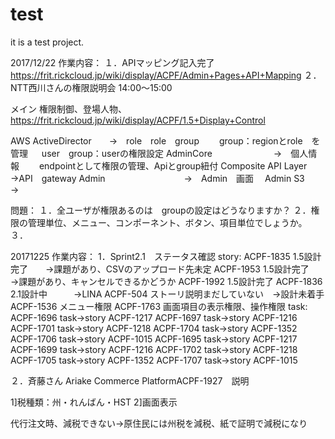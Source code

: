 # test
it is a test project.

2017/12/22
作業内容：
１．APIマッピング記入完了
https://frit.rickcloud.jp/wiki/display/ACPF/Admin+Pages+API+Mapping
２．NTT西川さんの権限説明会
14:00～15:00

メイン
権限制御、登場人物、
https://frit.rickcloud.jp/wiki/display/ACPF/1.5+Display+Control

AWS ActiveDirector　　→　role　role　group
　　group：regionとrole　を管理
  　user　group：userの権限設定
AdminCore　　　　　　　→　個人情報
　　endpointとして権限の管理、Apiとgroup紐付
Composite API Layer　→API　gateway
Admin　　　　　　　　　→　Admin　画面　
Admin S3　　　　　　　　→


問題：
１．全ユーザが権限あるのは　groupの設定はどうなりますか？
２．権限の管理単位、メニュー、コンポーネント、ボタン、項目単位でしょうか。
３．


20171225
作業内容：
1．Sprint2.1　ステータス確認
story:
ACPF-1835	1.5設計完了　　→課題があり、CSVのアップロード先未定
ACPF-1953	1.5設計完了　　→課題があり、キャンセルできるかどうか
ACPF-1992	1.5設計完了
ACPF-1836	2.1設計中　　　→LINA
ACPF-504	ストーリ説明まだしていない　→設計未着手
ACPF-1536	メニュー権限
ACPF-1763	画面項目の表示権限、操作権限
task:
ACPF-1696	task→story	ACPF-1217
ACPF-1697	task→story	ACPF-1216 
ACPF-1701	task→story	ACPF-1218
ACPF-1704	task→story	ACPF-1352
ACPF-1706	task→story	ACPF-1015
ACPF-1695	task→story	ACPF-1217
ACPF-1699	task→story	ACPF-1216
ACPF-1702	task→story	ACPF-1218
ACPF-1705	task→story	ACPF-1352
ACPF-1707	task→story	ACPF-1015 

２．斉藤さん
Ariake Commerce PlatformACPF-1927　説明

1]税種類：州・れんばん・HST
2]画面表示

代行注文時、減税できない→原住民には州税を減税、紙で証明で減税になり






